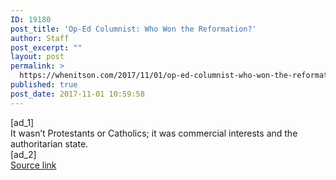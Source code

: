```yaml
---
ID: 19180
post_title: 'Op-Ed Columnist: Who Won the Reformation?'
author: Staff
post_excerpt: ""
layout: post
permalink: >
  https://whenitson.com/2017/11/01/op-ed-columnist-who-won-the-reformation/
published: true
post_date: 2017-11-01 10:59:58
---
```

 [ad_1]
<br>It wasn’t Protestants or Catholics; it was commercial interests and the authoritarian state.
<br>[ad_2]
<br><a href="https://www.nytimes.com/2017/11/01/opinion/protestant-reformation.html?partner=rss&#038;emc=rss">Source link </a>
